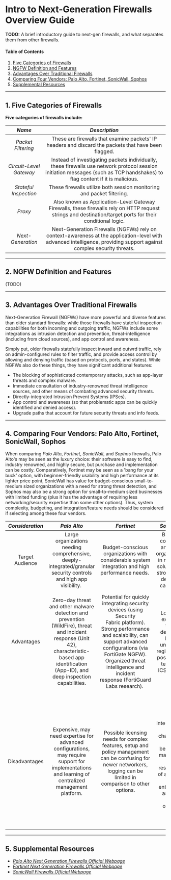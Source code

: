 # Intro to Next-Generation Firewalls Overview Guide

**TODO:** A brief introductory guide to next-gen firewalls, and what separates them from other firewalls.

#### Table of Contents

1. [Five Categories of Firewalls](#categories)
2. [NGFW Definition and Features](#definition)
3. [Advantages Over Traditional Firewalls](#advantages)
4. [Comparing Four Vendors: Palo Alto, Fortinet, SonicWall, Sophos](#comparison)
5. [Supplemental Resources](#supplemental)

<hr />

## 1. <a name="categories">Five Categories of Firewalls</a>

**Five categories of firewalls include:**

| *Name* | *Description* |
| :---: | :---: |
| *Packet Filtering* | These are firewalls that examine packets' IP headers and discard the packets that have been flagged.
| *Circuit-Level Gateway* | Instead of investigating packets individually, these firewalls use network protocol session initiation messages (such as TCP handshakes) to flag content if it is malicious.
| *Stateful Inspection* | These firewalls utilize both session monitoring and packet filtering.
| *Proxy* | Also known as Application-Level Gateway Firewalls, these firewalls rely on HTTP request strings and destination/target ports for their conditional logic.
| *Next-Generation* | Next-Generation Firewalls (NGFWs) rely on context-awareness at the application-level with advanced intelligence, providing support against complex security threats.

<hr />

## 2. <a name="definition">NGFW Definition and Features</a>

(TODO)

<hr />

## 3. <a name="advantages">Advantages Over Traditional Firewalls</a>

Next-Generation Firewall (NGFWs) have more powerful and diverse features than older standard firewalls: while those firewalls have stateful inspection capabilities for both incoming and outgoing traffic, NGFWs include some integrations as intrusion detection and prevention, threat-intelligence (including from cloud sources), and app control and awareness.

Simply put, older firewalls statefully inspect inward and outwrd traffic, rely on admin-configured rules to filter traffic, and provide access control by allowing and denying traffic (based on protocols, ports, and states). While NGFWs also do these things, they have significant additional features:

* The blocking of sophisticated contemporary attacks, such as app-layer threats and complex malware.
* Immediate consultation of industry-renowned threat intelligence sources, and other means of combating advanced security threats.
* Directly-integrated Intrusion Prevent Systems (IPSes).
* App control and awareness (so that problematic apps can be quickly identified and denied access).
* Upgrade paths that account for future security threats and info feeds.
  
<hr />

## 4. <a name="comparison">Comparing Four Vendors: Palo Alto, Fortinet, SonicWall, Sophos</a>

When comparing *Palo Alto*, *Fortinet*, *SonicWall*, and *Sophos* firewalls, Palo Alto's may be seen as the luxury choice: their software is easy to find, industry renowned, and highly secure, but purchase and implementation can be costly. Comparatively, Fortinet may be seen as a 'bang for your buck' option, with beginner-friendly usability and high performance at its lighter price point, SonicWall has value for budget-conscious small-to-medium sized organizations with a need for strong threat detection, and Sophos may also be a strong option for small-to-medium sized businesses with limited funding (plus it has the advantage of requiring less networking/security expertise than some other options). Thus, system complexity, budgeting, and integration/feature needs should be considered if selecting among these four vendors.

| *Consideration* | *Palo Alto* | *Fortinet* | *SonicWall* | *Sophos* |
| :---: | :---: | :----: | :----: | :----: |
| Target Audience | Large organizations needing comprehensive, deeply-integrated/granular security controls and high app visibility. | Budget-conscious organizations with considerable system integration and high performance needs. | Budget-conscious and small organizations in need of a solution with strong threat detection capability. | Small-to-medium sized organizations with limited budgets and resources, and possibly less expertise. |
| Advantages | Zero-day threat and other malware detection and prevention (WildFire), threat and incident response (Unit 42), characteristic-based app identification (App-ID), and deep inspection capabilities. | Potential for quickly integrating security devices (using Security Fabric platform). Strong performance and scalability, can support advanced configurations (via FortiGate NGFW). Organized threat intelligence and incident response (FortiGuard Labs research). | Low cost, excellent threat detection, highly unlikely to register false positives (as tested by ICSA Labs). | Sophos Central provides a beginner-friendly management GUI. Less expensive than other options, yet has high availability and security for both networks and endpoints. |
| Disadvantages | Expensive, may need expertise for advanced configurations, may require support for implementations and learning of centralized management platform. | Possible licensing needs for complex features, setup and policy management can be confusing for newer networkers, logging can be limited in comparison to other options. | User interface can be challenging for beginners, may not be as resourceful of an option for enterprises as some other options. | Capacity for advanced configurations may be limited, lacks the polish of Palo Alto and Fortinet solutions, and may not be a good fit for larger organization's needs (in comparison to Palo Alto's complex features and Fortinet's Security Fabric). |

<hr />

## 5. <a name="supplemental">Supplemental Resources</a>

* *[Palo Alto Next Generation Firewalls Official Webpage](https://www.paloaltonetworks.com/network-security/next-generation-firewall)*
* *[Fortinet Next Generation Firewalls Official Webpage](https://www.fortinet.com/products/next-generation-firewall)*
* *[SonicWall Firewalls Official Webpage](https://www.sonicwall.com/products/firewalls)*
